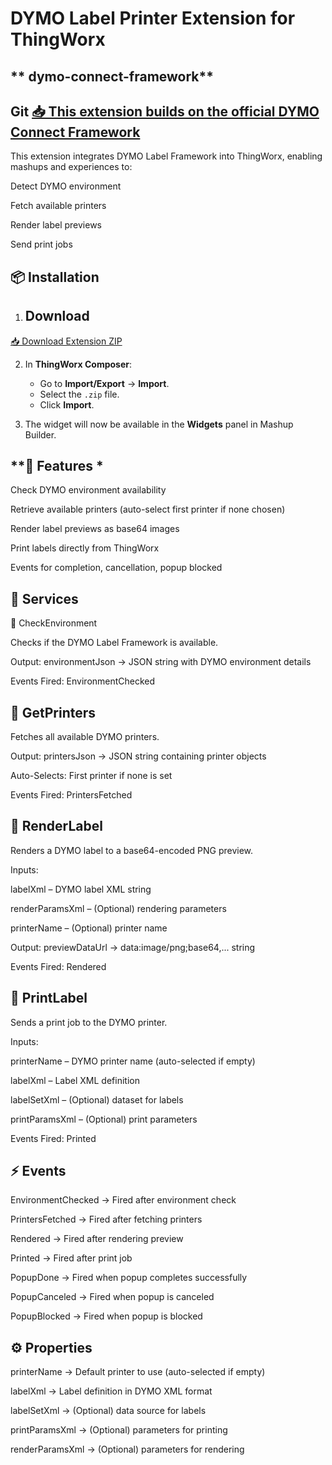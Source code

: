 # **DYMO Label Printer Extension for ThingWorx**

## ** dymo-connect-framework** 
## Git [📥 This extension builds on the official DYMO Connect Framework](https://github.com/dymosoftware/dymo-connect-framework?tab=readme-ov-file) 


This extension integrates DYMO Label Framework into ThingWorx, enabling mashups and experiences to:

Detect DYMO environment

Fetch available printers

Render label previews

Send print jobs

## **📦 Installation**
1.  ## Download 
[📥 Download Extension ZIP](https://github.com/Jamal8548/twx_dymo_extension/raw/master/Dymo_ThingworxExtension.zip) 


2. In **ThingWorx Composer**:
   - Go to **Import/Export** → **Import**.
   - Select the `.zip` file.
   - Click **Import**.

3. The widget will now be available in the **Widgets** panel in Mashup Builder.

 ## **🚀 Features *

Check DYMO environment availability

Retrieve available printers (auto-select first printer if none chosen)

Render label previews as base64 images

Print labels directly from ThingWorx

Events for completion, cancellation, popup blocked

 ## **📂 Services**
🔹 CheckEnvironment

Checks if the DYMO Label Framework is available.

Output: environmentJson → JSON string with DYMO environment details

Events Fired: EnvironmentChecked

 ## **🔹 GetPrinters**

Fetches all available DYMO printers.

Output: printersJson → JSON string containing printer objects

Auto-Selects: First printer if none is set

Events Fired: PrintersFetched

## **🔹 RenderLabel**

Renders a DYMO label to a base64-encoded PNG preview.

Inputs:

labelXml – DYMO label XML string

renderParamsXml – (Optional) rendering parameters

printerName – (Optional) printer name

Output: previewDataUrl → data:image/png;base64,... string

Events Fired: Rendered

 ## **🔹 PrintLabel**

Sends a print job to the DYMO printer.

Inputs:

printerName – DYMO printer name (auto-selected if empty)

labelXml – Label XML definition

labelSetXml – (Optional) dataset for labels

printParamsXml – (Optional) print parameters

Events Fired: Printed

## **⚡ Events**

EnvironmentChecked → Fired after environment check

PrintersFetched → Fired after fetching printers

Rendered → Fired after rendering preview

Printed → Fired after print job

PopupDone → Fired when popup completes successfully

PopupCanceled → Fired when popup is canceled

PopupBlocked → Fired when popup is blocked

## **⚙️ Properties**
 
printerName → Default printer to use (auto-selected if empty)

labelXml → Label definition in DYMO XML format

labelSetXml → (Optional) data source for labels

printParamsXml → (Optional) parameters for printing

renderParamsXml → (Optional) parameters for rendering
